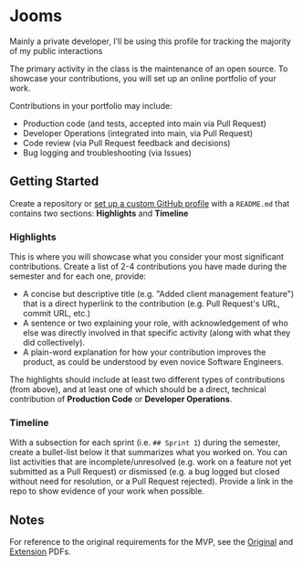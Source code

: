 # Jooms

Mainly a private developer, I'll be using this profile for tracking the majority of my public interactions

The primary activity in the class is the maintenance of an open source. To showcase your contributions, you will set up an online portfolio of your work.

Contributions in your portfolio may include:

* Production code (and tests, accepted into main via Pull Request)
* Developer Operations (integrated into main, via Pull Request)
* Code review (via Pull Request feedback and decisions)
* Bug logging and troubleshooting (via Issues)

## Getting Started

Create a repository or [set up a custom GitHub profile](https://docs.github.com/en/account-and-profile/setting-up-and-managing-your-github-profile/customizing-your-profile/managing-your-profile-readme) with a `README.md` that contains two sections: **Highlights** and **Timeline**

### Highlights

This is where you will showcase what you consider your most significant contributions. Create a list of 2-4 contributions you have made during the semester and for each one, provide:

* A concise but descriptive title (e.g. "Added client management feature") that is a direct hyperlink to the contribution (e.g. Pull Request's URL, commit URL, etc.)
* A sentence or two explaining your role, with acknowledgement of who else was directly involved in that specific activity (along with what they did collectively).
* A plain-word explanation for how your contribution improves the product, as could be understood by even novice Software Engineers.

The highlights should include at least two different types of contributions (from above), and at least one of which should be a direct, technical contribution of **Production Code** or **Developer Operations**.

### Timeline

With a subsection for each sprint (i.e. `## Sprint 1`) during the semester, create a bullet-list below it that summarizes what you worked on. You can list activities that are incomplete/unresolved (e.g. work on a feature not yet submitted as a Pull Request) or dismissed (e.g. a bug logged but closed without need for resolution, or a Pull Request rejected). Provide a link in the repo to show evidence of your work when possible.

## Notes

For reference to the original requirements for the MVP, see the [Original](docs/Original.pdf) and [Extension](docs/Extension.pdf) PDFs.
